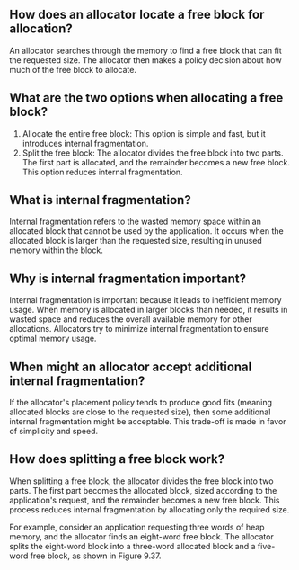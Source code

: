 ## How does an allocator locate a free block for allocation?

An allocator searches through the memory to find a free block that can fit the requested size. The allocator then makes a policy decision about how much of the free block to allocate.

## What are the two options when allocating a free block?

1.  Allocate the entire free block: This option is simple and fast, but it introduces internal fragmentation.
2.  Split the free block: The allocator divides the free block into two parts. The first part is allocated, and the remainder becomes a new free block. This option reduces internal fragmentation.

## What is internal fragmentation?

Internal fragmentation refers to the wasted memory space within an allocated block that cannot be used by the application. It occurs when the allocated block is larger than the requested size, resulting in unused memory within the block.

## Why is internal fragmentation important?

Internal fragmentation is important because it leads to inefficient memory usage. When memory is allocated in larger blocks than needed, it results in wasted space and reduces the overall available memory for other allocations. Allocators try to minimize internal fragmentation to ensure optimal memory usage.

## When might an allocator accept additional internal fragmentation?

If the allocator's placement policy tends to produce good fits (meaning allocated blocks are close to the requested size), then some additional internal fragmentation might be acceptable. This trade-off is made in favor of simplicity and speed.

## How does splitting a free block work?

When splitting a free block, the allocator divides the free block into two parts. The first part becomes the allocated block, sized according to the application's request, and the remainder becomes a new free block. This process reduces internal fragmentation by allocating only the required size.

For example, consider an application requesting three words of heap memory, and the allocator finds an eight-word free block. The allocator splits the eight-word block into a three-word allocated block and a five-word free block, as shown in Figure 9.37.